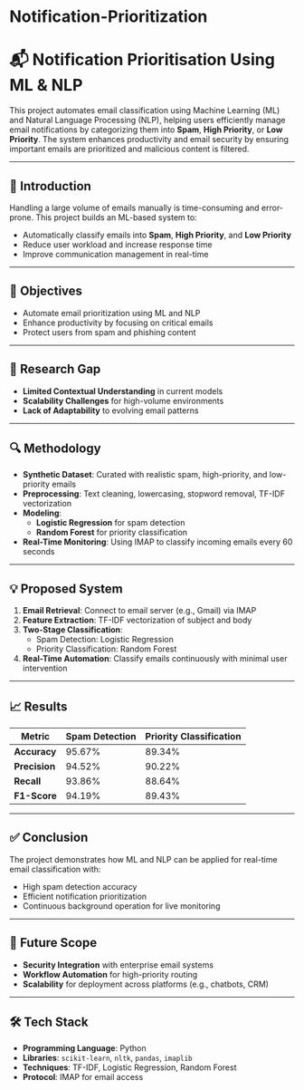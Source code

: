 # Notification-Prioritization
# 📬 Notification Prioritisation Using ML & NLP

This project automates email classification using Machine Learning (ML) and Natural Language Processing (NLP), helping users efficiently manage email notifications by categorizing them into **Spam**, **High Priority**, or **Low Priority**. The system enhances productivity and email security by ensuring important emails are prioritized and malicious content is filtered.

---

## 🧠 Introduction

Handling a large volume of emails manually is time-consuming and error-prone. This project builds an ML-based system to:
- Automatically classify emails into **Spam**, **High Priority**, and **Low Priority**
- Reduce user workload and increase response time
- Improve communication management in real-time

---

## 🎯 Objectives

- Automate email prioritization using ML and NLP
- Enhance productivity by focusing on critical emails
- Protect users from spam and phishing content

---

## 🚧 Research Gap

- **Limited Contextual Understanding** in current models
- **Scalability Challenges** for high-volume environments
- **Lack of Adaptability** to evolving email patterns

---

## 🔍 Methodology

- **Synthetic Dataset**: Curated with realistic spam, high-priority, and low-priority emails
- **Preprocessing**: Text cleaning, lowercasing, stopword removal, TF-IDF vectorization
- **Modeling**:
  - **Logistic Regression** for spam detection
  - **Random Forest** for priority classification
- **Real-Time Monitoring**: Using IMAP to classify incoming emails every 60 seconds

---

## 💡 Proposed System

1. **Email Retrieval**: Connect to email server (e.g., Gmail) via IMAP
2. **Feature Extraction**: TF-IDF vectorization of subject and body
3. **Two-Stage Classification**:
   - Spam Detection: Logistic Regression
   - Priority Classification: Random Forest
4. **Real-Time Automation**: Classify emails continuously with minimal user intervention

---

## 📈 Results

| Metric                | Spam Detection | Priority Classification |
|-----------------------|----------------|--------------------------|
| **Accuracy**          | 95.67%         | 89.34%                   |
| **Precision**         | 94.52%         | 90.22%                   |
| **Recall**            | 93.86%         | 88.64%                   |
| **F1-Score**          | 94.19%         | 89.43%                   |

---

## ✅ Conclusion

The project demonstrates how ML and NLP can be applied for real-time email classification with:
- High spam detection accuracy
- Efficient notification prioritization
- Continuous background operation for live monitoring

---

## 🔮 Future Scope

- **Security Integration** with enterprise email systems
- **Workflow Automation** for high-priority routing
- **Scalability** for deployment across platforms (e.g., chatbots, CRM)

---

## 🛠️ Tech Stack

- **Programming Language**: Python
- **Libraries**: `scikit-learn`, `nltk`, `pandas`, `imaplib`
- **Techniques**: TF-IDF, Logistic Regression, Random Forest
- **Protocol**: IMAP for email access

